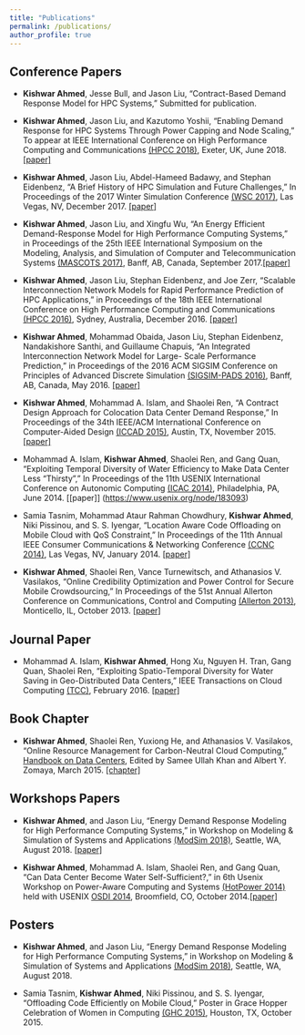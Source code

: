 ```yaml
---
title: "Publications"
permalink: /publications/
author_profile: true
---
```


## Conference Papers

* **Kishwar Ahmed**, Jesse Bull, and Jason Liu, “Contract-Based Demand Response Model for HPC Systems,” Submitted for publication.

* **Kishwar Ahmed**, Jason Liu, and Kazutomo Yoshii, “Enabling Demand Response for HPC Systems Through Power Capping and Node Scaling,” To appear at IEEE International Conference on High Performance Computing and Communications [(HPCC 2018)](https://cse.stfx.ca/~hpcc2018/), Exeter, UK, June 2018. [[paper]](https://kishwarbd.github.io/files/paper-hpcc18.pdf)

* **Kishwar Ahmed**, Jason Liu, Abdel-Hameed Badawy, and Stephan Eidenbenz, “A Brief History of HPC Simulation and Future Challenges,” In Proceedings of the 2017 Winter Simulation Conference [(WSC 2017)](http://meetings2.informs.org/wordpress/wsc2017/), Las Vegas, NV, December 2017. [[paper]](https://ieeexplore.ieee.org/document/8247804)

* **Kishwar Ahmed**, Jason Liu, and Xingfu Wu, “An Energy Efficient Demand-Response Model for High Performance Computing Systems,” in Proceedings of the 25th IEEE International Symposium on the Modeling, Analysis, and Simulation of Computer and Telecommunication Systems [(MASCOTS 2017)](https://mascots2017.cs.ucalgary.ca/), Banff, AB, Canada, September 2017.[[paper]](https://ieeexplore.ieee.org/document/8107444/)

* **Kishwar Ahmed**, Jason Liu, Stephan Eidenbenz, and Joe Zerr, “Scalable Interconnection Network Models for Rapid Performance Prediction of HPC Applications,” in Proceedings of the 18th IEEE International Conference on High Performance Computing and Communications [(HPCC 2016)](http://www.swinflow.org/confs/2016/hpcc/), Sydney, Australia, December 2016. [[paper]](https://ieeexplore.ieee.org/document/7828492/)

* **Kishwar Ahmed**, Mohammad Obaida, Jason Liu, Stephan Eidenbenz, Nandakishore Santhi, and Guillaume Chapuis, “An Integrated Interconnection Network Model for Large- Scale Performance Prediction,” in Proceedings of the 2016 ACM SIGSIM Conference on Principles of Advanced Discrete Simulation [(SIGSIM-PADS 2016)](https://www.acm-sigsim-pads.org/), Banff, AB, Canada, May 2016. [[paper]](https://dl.acm.org/citation.cfm?id=2901396)

* **Kishwar Ahmed**, Mohammad A. Islam, and Shaolei Ren, “A Contract Design Approach for Colocation Data Center Demand Response,” In Proceedings of the 34th IEEE/ACM International Conference on Computer-Aided Design [(ICCAD 2015)](https://iccad.com/), Austin, TX, November 2015. [[paper]](https://ieeexplore.ieee.org/document/7372629/)

* Mohammad A. Islam, **Kishwar Ahmed**, Shaolei Ren, and Gang Quan, “Exploiting Temporal Diversity of Water Efficiency to Make Data Center Less “Thirsty”,” In Proceedings of the 11th USENIX International Conference on Autonomic Computing [(ICAC 2014)](https://www.usenix.org/conference/icac14), Philadelphia, PA, June 2014. [[paper]] (https://www.usenix.org/node/183093)

* Samia Tasnim, Mohammad Ataur Rahman Chowdhury, **Kishwar Ahmed**, Niki Pissinou, and S. S. Iyengar, “Location Aware Code Offloading on Mobile Cloud with QoS Constraint,” In Proceedings of the 11th Annual IEEE Consumer Communications & Networking Conference [(CCNC 2014)](http://ccnc2014.ieee-ccnc.org/), Las Vegas, NV, January 2014. [[paper]](https://ieeexplore.ieee.org/document/6866551/)

* **Kishwar Ahmed**, Shaolei Ren, Vance Turnewitsch, and Athanasios V. Vasilakos, “Online Credibility Optimization and Power Control for Secure Mobile Crowdsourcing,” In Proceedings of the 51st Annual Allerton Conference on Communications, Control and Computing [(Allerton 2013)](http://allerton.csl.illinois.edu/), Monticello, IL, October 2013. [[paper]](https://ieeexplore.ieee.org/document/6736705/)

## Journal Paper
* Mohammad A. Islam, **Kishwar Ahmed**, Hong Xu, Nguyen H. Tran, Gang Quan, Shaolei Ren, “Exploiting Spatio-Temporal Diversity for Water Saving in Geo-Distributed Data Centers,” IEEE Transactions on Cloud Computing [(TCC)](https://www.computer.org/web/tcc), February 2016. [[paper]](https://ieeexplore.ieee.org/document/7420641/)

## Book Chapter
* **Kishwar Ahmed**, Shaolei Ren, Yuxiong He, and Athanasios V. Vasilakos, “Online Resource Management for Carbon-Neutral Cloud Computing,” [Handbook on Data Centers](https://www.springer.com/us/book/9781493920914), Edited by Samee Ullah Khan and Albert Y. Zomaya, March 2015. [[chapter]](https://link.springer.com/chapter/10.1007/978-1-4939-2092-1_20)

## Workshops Papers
* **Kishwar Ahmed**, and Jason Liu, “Energy Demand Response Modeling for High Performance Computing Systems,” in Workshop on Modeling & Simulation of Systems and Applications [(ModSim 2018)](https://www.bnl.gov/modsim2018/), Seattle, WA, August 2018. [[paper]](https://kishwarbd.github.io/files/paper-modsim18.pdf)

* **Kishwar Ahmed**, Mohammad A. Islam, Shaolei Ren, and Gang Quan, “Can Data Center Become Water Self-Sufficient?,” in 6th Usenix Workshop on Power-Aware Computing and Systems [(HotPower 2014)](https://www.usenix.org/conference/hotpower14) held with USENIX [OSDI 2014](https://www.usenix.org/conference/osdi14), Broomfield, CO, October 2014.[[paper]](https://www.usenix.org/conference/hotpower14/technical-sessions/presentation/can-data-center-become-water-self-sufficient)

## Posters
* **Kishwar Ahmed**, and Jason Liu, “Energy Demand Response Modeling for High Performance Computing Systems,” in Workshop on Modeling & Simulation of Systems and Applications [(ModSim 2018)](https://www.bnl.gov/modsim2018/), Seattle, WA, August 2018. 

* Samia Tasnim, **Kishwar Ahmed**, Niki Pissinou, and S. S. Iyengar, “Offloading Code Efficiently on Mobile Cloud,” Poster in Grace Hopper Celebration of Women in Computing [(GHC 2015)](https://ghc.anitab.org/), Houston, TX, October 2015.


